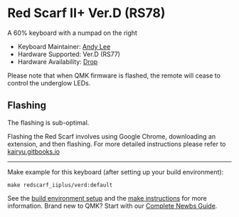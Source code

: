 # Red Scarf II+ Ver.D (RS78)

A 60% keyboard with a numpad on the right

* Keyboard Maintainer: [Andy Lee](https://github.com/alittlepeace)
* Hardware Supported: Ver.D (RS77)
* Hardware Availability: [Drop](https://drop.com/buy/red-scarf-ii-plus-ver-d-custom-mechanical-keyboard-kit)


Please note that when QMK firmware is flashed, the remote will cease to control the underglow LEDs. 

## Flashing

The flashing is sub-optimal. 

Flashing the Red Scarf involves using Google Chrome, downloading an extension, and then flashing. For more detailed instructions please refer to [kairyu.gitbooks.io](https://kairyu.gitbooks.io/red-scarf-ii-plus-user-guide-how-to-custom-layout/content/online_reflash.html)

---

Make example for this keyboard (after setting up your build environment):

    make redscarf_iiplus/verd:default

See the [build environment setup](https://docs.qmk.fm/#/getting_started_build_tools) and the [make instructions](https://docs.qmk.fm/#/getting_started_make_guide) for more information. Brand new to QMK? Start with our [Complete Newbs Guide](https://docs.qmk.fm/#/newbs).
